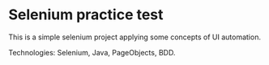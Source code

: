 # Selenium practice test
This is a simple selenium project applying some concepts of UI automation.

Technologies: Selenium, Java, PageObjects, BDD.

